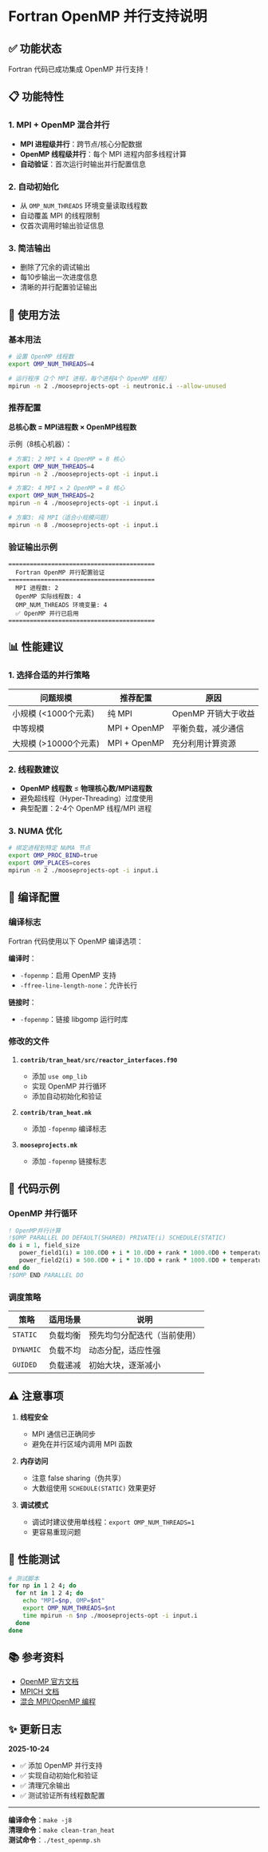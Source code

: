 # Fortran OpenMP 并行支持说明

## ✅ 功能状态

Fortran 代码已成功集成 OpenMP 并行支持！

## 📋 功能特性

### 1. **MPI + OpenMP 混合并行**
- **MPI 进程级并行**：跨节点/核心分配数据
- **OpenMP 线程级并行**：每个 MPI 进程内部多线程计算
- **自动验证**：首次运行时输出并行配置信息

### 2. **自动初始化**
- 从 `OMP_NUM_THREADS` 环境变量读取线程数
- 自动覆盖 MPI 的线程限制
- 仅首次调用时输出验证信息

### 3. **简洁输出**
- 删除了冗余的调试输出
- 每10步输出一次进度信息
- 清晰的并行配置验证输出

## 🚀 使用方法

### 基本用法

```bash
# 设置 OpenMP 线程数
export OMP_NUM_THREADS=4

# 运行程序（2个 MPI 进程，每个进程4个 OpenMP 线程）
mpirun -n 2 ./mooseprojects-opt -i neutronic.i --allow-unused
```

### 推荐配置

**总核心数 = MPI进程数 × OpenMP线程数**

示例（8核心机器）：
```bash
# 方案1: 2 MPI × 4 OpenMP = 8 核心
export OMP_NUM_THREADS=4
mpirun -n 2 ./mooseprojects-opt -i input.i

# 方案2: 4 MPI × 2 OpenMP = 8 核心
export OMP_NUM_THREADS=2
mpirun -n 4 ./mooseprojects-opt -i input.i

# 方案3: 纯 MPI（适合小规模问题）
mpirun -n 8 ./mooseprojects-opt -i input.i
```

### 验证输出示例

```
=========================================
  Fortran OpenMP 并行配置验证
=========================================
  MPI 进程数: 2
  OpenMP 实际线程数: 4
  OMP_NUM_THREADS 环境变量: 4
  ✅ OpenMP 并行已启用
=========================================
```

## 📊 性能建议

### 1. **选择合适的并行策略**

| 问题规模 | 推荐配置 | 原因 |
|---------|---------|------|
| 小规模 (<1000个元素) | 纯 MPI | OpenMP 开销大于收益 |
| 中等规模 | MPI + OpenMP | 平衡负载，减少通信 |
| 大规模 (>10000个元素) | MPI + OpenMP | 充分利用计算资源 |

### 2. **线程数建议**

- **OpenMP 线程数** ≤ **物理核心数/MPI进程数**
- 避免超线程（Hyper-Threading）过度使用
- 典型配置：2-4个 OpenMP 线程/MPI 进程

### 3. **NUMA 优化**

```bash
# 绑定进程到特定 NUMA 节点
export OMP_PROC_BIND=true
export OMP_PLACES=cores
mpirun -n 2 ./mooseprojects-opt -i input.i
```

## 🔧 编译配置

### 编译标志

Fortran 代码使用以下 OpenMP 编译选项：

**编译时**：
- `-fopenmp`：启用 OpenMP 支持
- `-ffree-line-length-none`：允许长行

**链接时**：
- `-fopenmp`：链接 libgomp 运行时库

### 修改的文件

1. **`contrib/tran_heat/src/reactor_interfaces.f90`**
   - 添加 `use omp_lib`
   - 实现 OpenMP 并行循环
   - 添加自动初始化和验证

2. **`contrib/tran_heat.mk`**
   - 添加 `-fopenmp` 编译标志

3. **`mooseprojects.mk`**
   - 添加 `-fopenmp` 链接标志

## 📝 代码示例

### OpenMP 并行循环

```fortran
! OpenMP并行计算
!$OMP PARALLEL DO DEFAULT(SHARED) PRIVATE(i) SCHEDULE(STATIC)
do i = 1, field_size
   power_field1(i) = 100.0D0 + i * 10.0D0 + rank * 1000.0D0 + temperature_field(i)
   power_field2(i) = 500.0D0 + i * 10.0D0 + rank * 1000.0D0 + temperature_field(i)
end do
!$OMP END PARALLEL DO
```

### 调度策略

| 策略 | 适用场景 | 说明 |
|------|---------|------|
| `STATIC` | 负载均衡 | 预先均匀分配迭代（当前使用）|
| `DYNAMIC` | 负载不均 | 动态分配，适应性强 |
| `GUIDED` | 负载递减 | 初始大块，逐渐减小 |

## ⚠️ 注意事项

1. **线程安全**
   - MPI 通信已正确同步
   - 避免在并行区域内调用 MPI 函数

2. **内存访问**
   - 注意 false sharing（伪共享）
   - 大数组使用 `SCHEDULE(STATIC)` 效果更好

3. **调试模式**
   - 调试时建议使用单线程：`export OMP_NUM_THREADS=1`
   - 更容易重现问题

## 🧪 性能测试

```bash
# 测试脚本
for np in 1 2 4; do
  for nt in 1 2 4; do
    echo "MPI=$np, OMP=$nt"
    export OMP_NUM_THREADS=$nt
    time mpirun -n $np ./mooseprojects-opt -i input.i
  done
done
```

## 📚 参考资料

- [OpenMP 官方文档](https://www.openmp.org/)
- [MPICH 文档](https://www.mpich.org/)
- [混合 MPI/OpenMP 编程](https://www.mcs.anl.gov/research/projects/mpi/tutorial/gropp/talk.html)

## ✨ 更新日志

**2025-10-24**
- ✅ 添加 OpenMP 并行支持
- ✅ 实现自动初始化和验证
- ✅ 清理冗余输出
- ✅ 测试验证所有线程数配置

---

**编译命令**：`make -j8`  
**清理命令**：`make clean-tran_heat`  
**测试命令**：`./test_openmp.sh`

